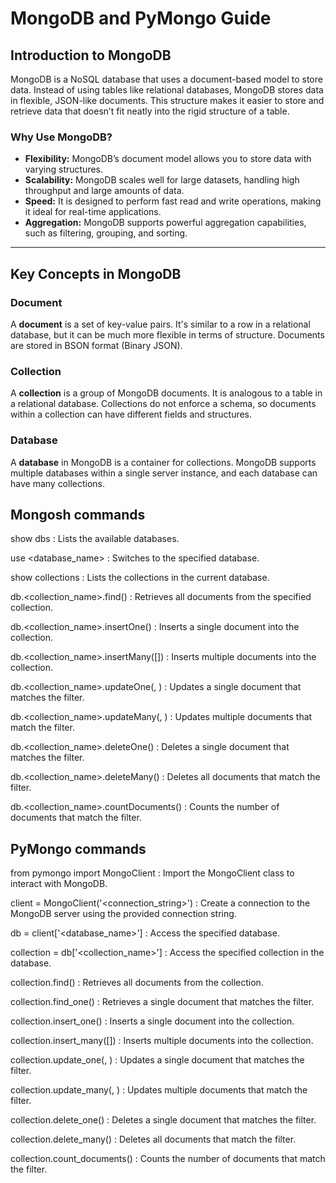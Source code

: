 # MongoDB and PyMongo Guide

## Introduction to MongoDB

MongoDB is a NoSQL database that uses a document-based model to store data. Instead of using tables like relational databases, MongoDB stores data in flexible, JSON-like documents. This structure makes it easier to store and retrieve data that doesn’t fit neatly into the rigid structure of a table.

### Why Use MongoDB?

- **Flexibility:** MongoDB’s document model allows you to store data with varying structures.
- **Scalability:** MongoDB scales well for large datasets, handling high throughput and large amounts of data.
- **Speed:** It is designed to perform fast read and write operations, making it ideal for real-time applications.
- **Aggregation:** MongoDB supports powerful aggregation capabilities, such as filtering, grouping, and sorting.

---

## Key Concepts in MongoDB

### Document

A **document** is a set of key-value pairs. It's similar to a row in a relational database, but it can be much more flexible in terms of structure. Documents are stored in BSON format (Binary JSON).

### Collection

A **collection** is a group of MongoDB documents. It is analogous to a table in a relational database. Collections do not enforce a schema, so documents within a collection can have different fields and structures.

### Database

A **database** in MongoDB is a container for collections. MongoDB supports multiple databases within a single server instance, and each database can have many collections.

## Mongosh commands
show dbs : Lists the available databases.

use <database_name> : Switches to the specified database.

show collections : Lists the collections in the current database.

db.<collection_name>.find() : Retrieves all documents from the specified collection.

db.<collection_name>.insertOne(<document>) : Inserts a single document into the collection.

db.<collection_name>.insertMany([<documents>]) : Inserts multiple documents into the collection.

db.<collection_name>.updateOne(<filter>, <update>) : Updates a single document that matches the filter.

db.<collection_name>.updateMany(<filter>, <update>) : Updates multiple documents that match the filter.

db.<collection_name>.deleteOne(<filter>) : Deletes a single document that matches the filter.

db.<collection_name>.deleteMany(<filter>) : Deletes all documents that match the filter.

db.<collection_name>.countDocuments(<filter>) : Counts the number of documents that match the filter.

## PyMongo commands
from pymongo import MongoClient : Import the MongoClient class to interact with MongoDB.

client = MongoClient('<connection_string>') : Create a connection to the MongoDB server using the provided connection string.

db = client['<database_name>'] : Access the specified database.

collection = db['<collection_name>'] : Access the specified collection in the database.

collection.find() : Retrieves all documents from the collection.

collection.find_one(<filter>) : Retrieves a single document that matches the filter.

collection.insert_one(<document>) : Inserts a single document into the collection.

collection.insert_many([<documents>]) : Inserts multiple documents into the collection.

collection.update_one(<filter>, <update>) : Updates a single document that matches the filter.

collection.update_many(<filter>, <update>) : Updates multiple documents that match the filter.

collection.delete_one(<filter>) : Deletes a single document that matches the filter.

collection.delete_many(<filter>) : Deletes all documents that match the filter.

collection.count_documents(<filter>) : Counts the number of documents that match the filter.

